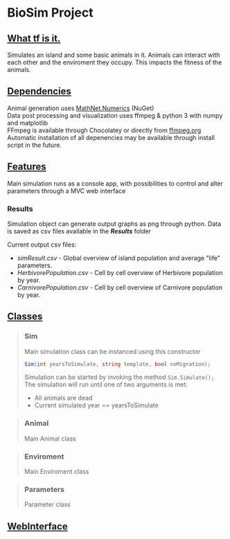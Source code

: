 # BioSim Project 


## <u>What tf is it.</u>
<p>Simulates an island and some basic animals in it. Animals can interact with each other and the enviroment they occupy. This impacts the fitness of the animals.</p>

## <u>Dependencies</u>
<p>Animal generation uses <a href="https://www.nuget.org/packages/MathNet.Numerics"/>MathNet.Numerics</a> (NuGet)</br>
Data post processing and visualization uses ffmpeg & python 3 with numpy and matplotlib </br>
FFmpeg is available through Chocolatey or directly from <a href="https://www.ffmpeg.org">ffmpeg.org</a></br>
Automatic installation of all depenencies may be available through install script in the future.</p>


## <u>Features</u>
<p>Main simulation runs as a console app, with possibilities to control and alter parameters through a MVC web interface</p>

### **Results** 
<p>Simulation object can generate output graphs as png through python. Data is saved as csv files available in the <em><b>Results</b></em> folder <br/></p>

Current output csv files: </br>
* <em>simResult.csv</em> - Global overview of island population and average "life" parameters.
* <em>HerbivorePopulation.csv</em> - Cell by cell overview of Herbivore population by year.
* <em>CarnivorePopulation.csv</em> - Cell by cell overview of Carnivore population by year.


## <u>Classes</u>
> ### **Sim**
> Main simulation class can be instanced using this constructor
> ```cs
> Sim(int yearsToSimulate, string template, bool noMigration);
> ```
> Simulation can be started by invoking the method ```Sim.Simulate();``` <br/>
> The simulation will run until one of two arguments is met: 
> - All animals are dead
> - Current simulated year == yearsToSimulate

>### **Animal**
> <p>Main Animal class</p>

>### **Enviroment**
> <p>Main Enviroment class</p>

>### **Parameters**
> <p>Parameter class</p>


## <u>WebInterface</u>